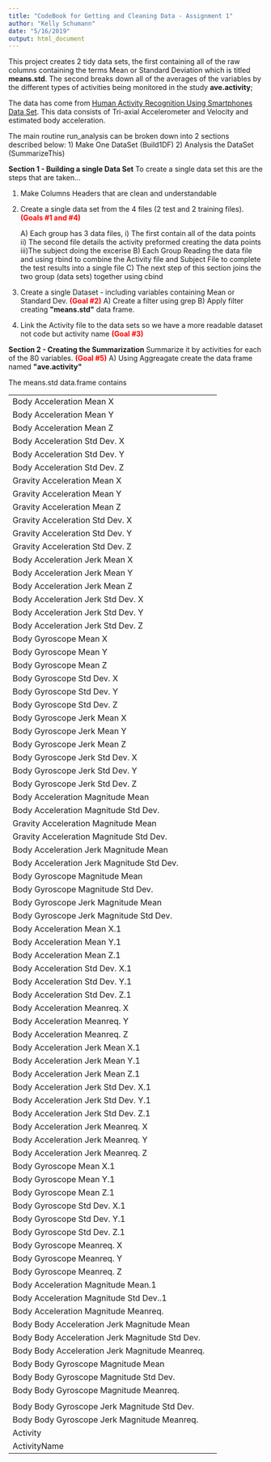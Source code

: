 ```yaml
---
title: "CodeBook for Getting and Cleaning Data - Assignment 1"
author: "Kelly Schumann"
date: "5/16/2019"
output: html_document
---
```


This project creates 2 tidy data sets, the first containing all of the raw columns containing the terms Mean or Standard Deviation which is titled <b>means.std</b>. The second breaks down all of the averages of the variables by the different types of activities being monitored in the study <b>ave.activity</b>;

The data has come from <a href="http://archive.ics.uci.edu/ml/datasets/Human+Activity+Recognition+Using+Smartphones">Human Activity Recognition Using Smartphones Data Set</a>. This data consists of Tri-axial Accelerometer and Velocity and estimated body acceleration. 

The main routine run_analysis can be broken down into 2 sections described below:
    1) Make One DataSet (Build1DF)
    2) Analysis the DataSet (SummarizeThis)


<b>Section 1 - Building a single Data Set</b>
 To create a single data set this are the steps that are taken...
1) Make Columns Headers that are clean and understandable
2) Create a single data set from the 4 files (2 test and 2 training files). <font color="red"><b>(Goals #1 and #4)</b></font>

    A) Each group has 3 data files, 
        i)  The first contain all of the data points
        ii) The second file details the activity preformed creating the data points
        iii)The subject doing the excerise
    B) Each Group 
        Reading the data file and using rbind to combine the Activity file and Subject File 
        to complete the test results into a single file
    C) The next step of this section joins the two group (data sets) together using cbind
3) Create a single Dataset - including variables containing Mean or Standard Dev. <font color="red"><b>(Goal #2)</b></font>
    A) Create a filter using grep
    B) Apply filter creating <b>"means.std"</b> data frame.
5) Link the Activity file to the data sets so we have a more readable dataset not code but activity
    name <font color="red"><b>(Goal #3)</b></font>

<b>Section 2 - Creating the Summarization</b>
  Summarize it by activities for each of the 80 variables. <font color="red"><b>(Goal #5)</b></font>
    A) Using Aggreagate create the data frame named <b>"ave.activity"</b>


The means.std data.frame contains
<table>
<tr><td>Body Acceleration Mean X</td><td></td></tr>
<tr><td>Body Acceleration Mean Y</td><td></td></tr>
<tr><td>Body Acceleration Mean Z</td><td></td></tr>
<tr><td>Body Acceleration Std Dev. X</td><td></td></tr>
<tr><td>Body Acceleration Std Dev. Y</td><td></td></tr>
<tr><td>Body Acceleration Std Dev. Z</td><td></td></tr>
<tr><td>Gravity Acceleration Mean X</td><td></td></tr>
<tr><td>Gravity Acceleration Mean Y</td><td></td></tr>
<tr><td>Gravity Acceleration Mean Z</td><td></td></tr>
<tr><td>Gravity Acceleration Std Dev. X</td><td></td></tr>
<tr><td>Gravity Acceleration Std Dev. Y</td><td></td></tr>
<tr><td>Gravity Acceleration Std Dev. Z</td><td></td></tr>
<tr><td>Body Acceleration Jerk Mean X</td><td></td></tr>
<tr><td>Body Acceleration Jerk Mean Y</td><td></td></tr>
<tr><td>Body Acceleration Jerk Mean Z</td><td></td></tr>
<tr><td>Body Acceleration Jerk Std Dev. X</td><td></td></tr>
<tr><td>Body Acceleration Jerk Std Dev. Y</td><td></td></tr>
<tr><td>Body Acceleration Jerk Std Dev. Z</td><td></td></tr>
<tr><td>Body Gyroscope Mean X</td><td></td></tr>
<tr><td>Body Gyroscope Mean Y</td><td></td></tr>
<tr><td>Body Gyroscope Mean Z</td><td></td></tr>
<tr><td>Body Gyroscope Std Dev. X</td><td></td></tr>
<tr><td>Body Gyroscope Std Dev. Y</td><td></td></tr>
<tr><td>Body Gyroscope Std Dev. Z</td><td></td></tr>
<tr><td>Body Gyroscope Jerk Mean X</td><td></td></tr>
<tr><td>Body Gyroscope Jerk Mean Y</td><td></td></tr>
<tr><td>Body Gyroscope Jerk Mean Z</td><td></td></tr>
<tr><td>Body Gyroscope Jerk Std Dev. X</td><td></td></tr>
<tr><td>Body Gyroscope Jerk Std Dev. Y</td><td></td></tr>
<tr><td>Body Gyroscope Jerk Std Dev. Z</td><td></td></tr>
<tr><td>Body Acceleration Magnitude Mean</td><td></td></tr>
<tr><td>Body Acceleration Magnitude Std Dev.</td><td></td></tr>
<tr><td>Gravity Acceleration Magnitude Mean</td><td></td></tr>
<tr><td>Gravity Acceleration Magnitude Std Dev.</td><td></td></tr>
<tr><td>Body Acceleration Jerk Magnitude Mean</td><td></td></tr>
<tr><td>Body Acceleration Jerk Magnitude Std Dev.</td><td></td></tr>
<tr><td>Body Gyroscope Magnitude Mean</td><td></td></tr>
<tr><td>Body Gyroscope Magnitude Std Dev.</td><td></td></tr>
<tr><td>Body Gyroscope Jerk Magnitude Mean</td><td></td></tr>
<tr><td>Body Gyroscope Jerk Magnitude Std Dev.</td><td></td></tr>
<tr><td>Body Acceleration Mean X.1</td><td></td></tr>
<tr><td>Body Acceleration Mean Y.1</td><td></td></tr>
<tr><td>Body Acceleration Mean Z.1</td><td></td></tr>
<tr><td>Body Acceleration Std Dev. X.1</td><td></td></tr>
<tr><td>Body Acceleration Std Dev. Y.1</td><td></td></tr>
<tr><td>Body Acceleration Std Dev. Z.1</td><td></td></tr>
<tr><td>Body Acceleration Meanreq. X</td><td></td></tr>
<tr><td>Body Acceleration Meanreq. Y</td><td></td></tr>
<tr><td>Body Acceleration Meanreq. Z</td><td></td></tr>
<tr><td>Body Acceleration Jerk Mean X.1</td><td></td></tr>
<tr><td>Body Acceleration Jerk Mean Y.1</td><td></td></tr>
<tr><td>Body Acceleration Jerk Mean Z.1</td><td></td></tr>
<tr><td>Body Acceleration Jerk Std Dev. X.1</td><td></td></tr>
<tr><td>Body Acceleration Jerk Std Dev. Y.1</td><td></td></tr>
<tr><td>Body Acceleration Jerk Std Dev. Z.1</td><td></td></tr>
<tr><td>Body Acceleration Jerk Meanreq. X</td><td></td></tr>
<tr><td>Body Acceleration Jerk Meanreq. Y</td><td></td></tr>
<tr><td>Body Acceleration Jerk Meanreq. Z</td><td></td></tr>
<tr><td>Body Gyroscope Mean X.1</td><td></td></tr>
<tr><td>Body Gyroscope Mean Y.1</td><td></td></tr>
<tr><td>Body Gyroscope Mean Z.1</td><td></td></tr>
<tr><td>Body Gyroscope Std Dev. X.1</td><td></td></tr>
<tr><td>Body Gyroscope Std Dev. Y.1</td><td></td></tr>
<tr><td>Body Gyroscope Std Dev. Z.1</td><td></td></tr>
<tr><td>Body Gyroscope Meanreq. X</td><td></td></tr>
<tr><td>Body Gyroscope Meanreq. Y</td><td></td></tr>
<tr><td>Body Gyroscope Meanreq. Z</td><td></td></tr>
<tr><td>Body Acceleration Magnitude Mean.1</td><td></td></tr>
<tr><td>Body Acceleration Magnitude Std Dev..1</td><td></td></tr>
<tr><td>Body Acceleration Magnitude Meanreq.</td><td></td></tr>
<tr><td>Body Body Acceleration Jerk Magnitude Mean</td><td></td></tr>
<tr><td>Body Body Acceleration Jerk Magnitude Std Dev.</td><td></td></tr>
<tr><td>Body Body Acceleration Jerk Magnitude Meanreq.</td><td></td></tr>
<tr><td>Body Body Gyroscope Magnitude Mean</td><td></td></tr>
<tr><td>Body Body Gyroscope Magnitude Std Dev.</td><td></td></tr>
<tr><td>Body Body Gyroscope Magnitude Meanreq.</td><td></td></tr>
<tr><td><Body Body Gyroscope Jerk Magnitude Mean/td><td></td></tr>
<tr><td>Body Body Gyroscope Jerk Magnitude Std Dev.</td><td></td></tr>
<tr><td>Body Body Gyroscope Jerk Magnitude Meanreq.</td><td></td></tr>
<tr><td>Activity</td><td></td></tr>
<tr><td>ActivityName</td><td></td></tr>
</table>

